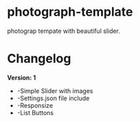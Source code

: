 photograph-template
===================

photograp tempate with beautiful slider.

<h1>Changelog</h1>

<b>Version: 1</b>
<ul>
<li>
-Simple Slider with images
</li>
<li>
-Settings.json file include
</li>
<li>
-Responsize</li>
<li>
-List Buttons
</li>
</ul>

